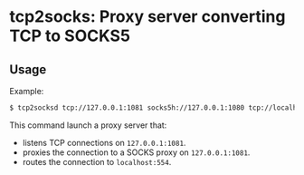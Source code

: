 # tcp2socks: Proxy server converting TCP to SOCKS5

## Usage

Example:

```bash
$ tcp2socksd tcp://127.0.0.1:1081 socks5h://127.0.0.1:1080 tcp://localhost:554
```

This command launch a proxy server that:

- listens TCP connections on `127.0.0.1:1081`.
- proxies the connection to a SOCKS proxy on `127.0.0.1:1081`.
- routes the connection to `localhost:554`.
